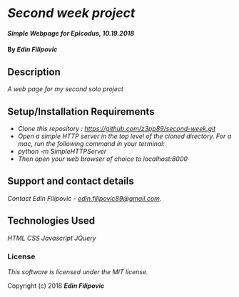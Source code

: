 # _Second week project_

#### _Simple Webpage for Epicodus, 10.19.2018_

#### By _**Edin Filipovic**_

## Description

_A web page for my second solo project_

## Setup/Installation Requirements

* _Clone this repository : https://github.com/z3pp89/second-week.git_
* _Open a simple HTTP server in the top level of the cloned directory. For a mac, run the following command in your terminal:_   
* _python -m SimpleHTTPServer_
* _Then open your web browser of choice to localhost:8000_

## Support and contact details

_Contact Edin Filipovic - edin.filipovic89@gmail.com._

## Technologies Used

_HTML_
_CSS_
_Javascript_
_JQuery_

### License

*This software is licensed under the MIT license.*

Copyright (c) 2018 **_Edin Filipovic_**
